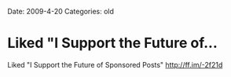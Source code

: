 Date: 2009-4-20
Categories: old

# Liked "I Support the Future of...

Liked "I Support the Future of Sponsored Posts" <a href="http://ff.im/-2f21d" rel="nofollow">http://ff.im/-2f21d</a>

